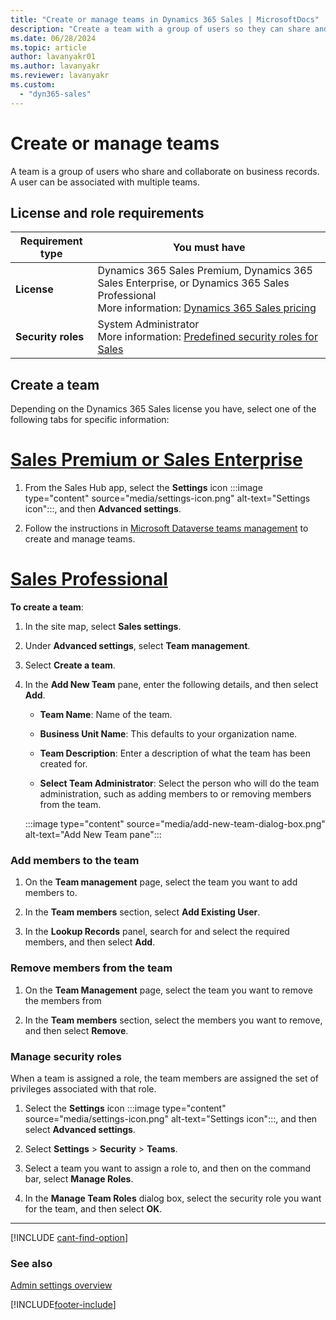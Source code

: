 ```yaml
---
title: "Create or manage teams in Dynamics 365 Sales | MicrosoftDocs"
description: "Create a team with a group of users so they can share and collaborate on business records in Dynamics 365 Sales."
ms.date: 06/28/2024
ms.topic: article
author: lavanyakr01
ms.author: lavanyakr
ms.reviewer: lavanyakr
ms.custom: 
  - "dyn365-sales"
---
```


# Create or manage teams

A team is a group of users who share and collaborate on business records. A user can be associated with multiple teams.

## License and role requirements
| Requirement type | You must have |
|-----------------------|---------|
| **License** | Dynamics 365 Sales Premium, Dynamics 365 Sales Enterprise, or Dynamics 365 Sales Professional <br>More information: [Dynamics 365 Sales pricing](https://dynamics.microsoft.com/sales/pricing/) |
| **Security roles** | System Administrator <br> More information: [Predefined security roles for Sales](security-roles-for-sales.md)|


## Create a team

Depending on the Dynamics 365 Sales license you have, select one of the following tabs for specific information:

# [Sales Premium or Sales Enterprise](#tab/sales)

1. From the Sales Hub app, select the **Settings** icon :::image type="content" source="media/settings-icon.png" alt-text="Settings icon":::, and then **Advanced settings**. 

2. Follow the instructions in [Microsoft Dataverse teams management](/power-platform/admin/manage-teams) to create and manage teams.

# [Sales Professional](#tab/salespro)

**To create a team**:

1.  In the site map, select **Sales settings**.

2.  Under **Advanced settings**, select **Team management**.

3.  Select **Create a team**.

4.  In the **Add New Team** pane, enter the following details, and then select **Add**.

    -   **Team Name**: Name of the team.

    -   **Business Unit Name**: This defaults to your organization name.

    -   **Team Description**: Enter a description of what the team has been created for.

    -   **Select Team Administrator**: Select the person who will do the team administration, such as adding members to or removing members from the team.

      :::image type="content" source="media/add-new-team-dialog-box.png" alt-text="Add New Team pane":::

### Add members to the team

1. On the **Team management** page, select the team you want to add members to.

2. In the **Team members** section, select **Add Existing User**.

3. In the **Lookup Records** panel, search for and select the required members, and then select **Add**.

### Remove members from the team

1. On the **Team Management** page, select the team you want to remove the members from

2. In the **Team members** section, select the members you want to remove, and then select **Remove**.

### Manage security roles

When a team is assigned a role, the team members are assigned the set of privileges associated with that role.

1.  Select the **Settings** icon :::image type="content" source="media/settings-icon.png" alt-text="Settings icon":::, and then select **Advanced settings**.

2. Select **Settings** > **Security** > **Teams**.

3.  Select a team you want to assign a role to, and then on the command bar, select **Manage Roles**.

4.  In the **Manage Team Roles** dialog box, select the security role you want for the team, and then select **OK**.

---

[!INCLUDE [cant-find-option](../includes/cant-find-option.md)]


### See also

[Admin settings overview](admin-settings-overview.md)


[!INCLUDE[footer-include](../includes/footer-banner.md)]
